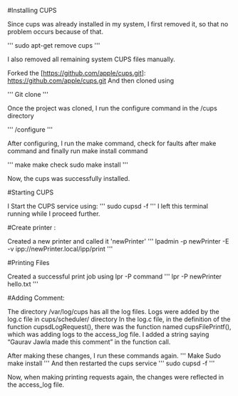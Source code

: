 #Installing CUPS

Since cups was already installed in my system, I first removed it, so that no problem occurs because of that.

''' sudo apt-get remove cups '''


I also removed all remaining system CUPS files manually.
 
 
Forked the [https://github.com/apple/cups.git]: https://github.com/apple/cups.git
And then cloned using

''' Git clone '''
 
Once the project was cloned, I run the configure command in the /cups directory

''' /configure '''
 
After configuring, I run the make command, check for faults after make command and finally run make install command

'''
make 
make check
sudo make install
'''
 
Now, the cups was successfully installed.
 
#Starting CUPS

I Start the CUPS service using:
'''
sudo cupsd -f
'''
I left this terminal running while I proceed further.

 
#Create printer :

Created a new printer and called it 'newPrinter'
'''
lpadmin -p newPrinter -E -v ipp://newPrinter.local/ipp/print
'''

#Printing Files 

Created a successful print job using lpr -P command
'''
lpr -P newPrinter hello.txt
'''

 
#Adding Comment:

The directory /var/log/cups has all the log files.
Logs were added by the log.c file in cups/scheduler/ directory
In the log.c file, in the definition of the function cupsdLogRequest(), there was the function named cupsFilePrintf(), which was adding logs to the access_log file. I added a string saying “Gaurav Jawla made this comment” in the function call.

After making these changes, I run these commands again.
'''
Make
Sudo make install
'''
And then restarted the cups service
'''
sudo cupsd -f
'''
 
Now, when making printing requests again, the changes were reflected in the access_log file.
 
 
 
 
 
 
